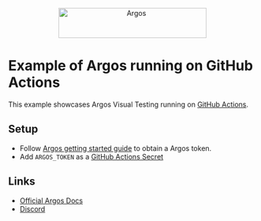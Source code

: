 <p align="center">
  <a href="https://argos-ci.com/?utm_source=github&utm_medium=logo" target="_blank">
    <img src="https://raw.githubusercontent.com/argos-ci/argos/main/resources/logos/logo-github-readme.png" alt="Argos" width="300" height="61">
  </a>
</p>

# Example of Argos running on GitHub Actions

This example showcases Argos Visual Testing running on [GitHub Actions](https://github.com/features/actions).

## Setup

- Follow [Argos getting started guide](https://docs.argos-ci.com/getting-started) to obtain a Argos token.
- Add `ARGOS_TOKEN` as a [GitHub Actions Secret](https://docs.github.com/en/actions/security-guides/encrypted-secrets)

## Links

- [Official Argos Docs](https://docs.argos-ci.com/)
- [Discord](https://discord.gg/pK79sv85Vg)
